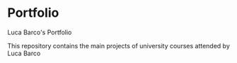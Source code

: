 # Portfolio
Luca Barco's Portfolio 

This repository contains the main projects of university courses attended by Luca Barco
